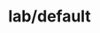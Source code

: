---  
schema: Loan_ID, Loan_Status  
title: lab/default  
organization: Lab  
notes: Used in 1 lineage(s)  
resources:  
  - name: lab/default 
    url: file:/Users/kensu/Customers/Kensu/LoanApproval/LAB/masterdata/lab/default 
    format : CSV  
license: None  
category:
  - Loan Acceptance Product  
maintainer: User  
maintainer_email: UserMail  
---